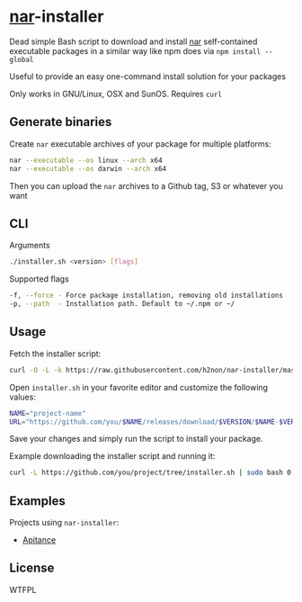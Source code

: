 # [nar](https://github.com/h2non/nar)-installer

Dead simple Bash script to download and install [nar](https://github.com/h2non/nar) self-contained executable packages in a similar way like npm does via `npm install --global`

Useful to provide an easy one-command install solution for your packages

Only works in GNU/Linux, OSX and SunOS. Requires `curl`

## Generate binaries

Create `nar` executable archives of your package for multiple platforms:
```bash
nar --executable --os linux --arch x64
nar --executable --os darwin --arch x64
```

Then you can upload the `nar` archives to a Github tag, S3 or whatever you want

## CLI

Arguments
```bash
./installer.sh <version> [flags]
```

Supported flags
```bash
-f, --force - Force package installation, removing old installations
-p, --path  - Installation path. Default to ~/.npm or ~/ 
```

## Usage

Fetch the installer script:
```bash
curl -O -L -k https://raw.githubusercontent.com/h2non/nar-installer/master/installer.sh
```

Open `installer.sh` in your favorite editor and customize the following values:
```bash
NAME="project-name"
URL="https://github.com/you/$NAME/releases/download/$VERSION/$NAME-$VERSION"
```

Save your changes and simply run the script to install your package. 

Example downloading the installer script and running it:
```bash
curl -L https://github.com/you/project/tree/installer.sh | sudo bash 0.1.0
```

## Examples

Projects using `nar-installer`:

- [Apitance](https://github.com/h2non/apitance)

## License

WTFPL
